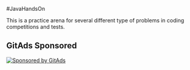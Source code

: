 #JavaHandsOn 

This is a practice arena for several different type of problems in coding competitions and tests.

## GitAds Sponsored
[![Sponsored by GitAds](https://gitads.dev/v1/ad-serve?source=arnabnandy7/javapracticearena@github)](https://gitads.dev/v1/ad-track?source=arnabnandy7/javapracticearena@github)

